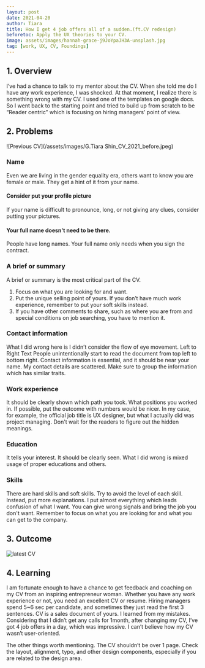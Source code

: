 ```yaml
---
layout: post
date: 2021-04-20
author: Tiara
title: How I get 4 job offers all of a sudden.(ft.CV redesign)
beforetoc: Apply the UX theories to your CV.
image: assets/images/hannah-grace-j9JoYpaJH3A-unsplash.jpg
tag: [work, UX, CV, Foundings]
---
```


## 1. Overview
I’ve had a chance to talk to my mentor about the CV. When she told me do I have any work experience, I was shocked. At that moment, I realize there is something wrong with my CV. I used one of the templates on google docs. So I went back to the starting point and tried to build up from scratch to be “Reader centric” which is focusing on hiring managers’ point of view. 

## 2. Problems
![Previous CV](/assets/images/G.Tiara Shin_CV_2021_before.jpeg)
### Name
Even we are living in the gender equality era, others want to know you are female or male. They get a hint of it from your name. 
#### Consider put your profile picture
If your name is difficult to pronounce, long, or not giving any clues, consider putting your pictures. 
#### Your full name doesn't need to be there.
People have long names. Your full name only needs when you sign the contract.

### A brief or summary
A brief or summary is the most critical part of the CV. 
1. Focus on what you are looking for and want. 
2. Put the unique selling point of yours. 
If you don’t have much work experience, remember to put your soft skills instead.
3. If you have other comments to share, such as where you are from and special conditions on job searching, you have to mention it.

### Contact information
What I did wrong here is I didn’t consider the flow of eye movement. Left to Right Text People unintentionally start to read the document from top left to bottom right. Contact information is essential, and it should be near your name. My contact details are scattered. Make sure to group the information which has similar traits.  

### Work experience 
It should be clearly shown which path you took. What positions you worked in. If possible, put the outcome with numbers would be nicer. In my case, for example, the official job title is UX designer, but what I actually did was project managing. Don't wait for the readers to figure out the hidden meanings.

### Education
It tells your interest. It should be clearly seen. What I did wrong is mixed usage of proper educations and others. 

### Skills
There are hard skills and soft skills. Try to avoid the level of each skill. Instead, put more explanations. I put almost everything which leads confusion of what I want. You can give wrong signals and bring the job you don't want. Remember to focus on what you are looking for and what you can get to the company.


## 3. Outcome
![latest CV](/assets/images/TiaraShin_CV_2021_after.jpeg)


## 4. Learning
I am fortunate enough to have a chance to get feedback and coaching on my CV from an inspiring entrepreneur woman. 
Whether you have any work experience or not, you need an excellent CV or resume.
Hiring managers spend 5~6 sec per candidate, and sometimes they just read the first 3 sentences. CV is a sales document of yours. I learned from my mistakes. Considering that I didn’t get any calls for 1month, after changing my CV, I’ve got 4 job offers in a day, which was impressive. I can’t believe how my CV wasn’t user-oriented. 

The other things worth mentioning.
The CV shouldn’t be over 1 page. Check the layout, alignment, typo, and other design components, especially if you are related to the design area.


